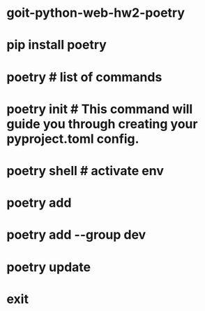 # goit-python-web-hw2-poetry

# pip install poetry
# poetry # list of commands
# poetry init # This command will guide you through creating your pyproject.toml config.
# poetry shell # activate env
# poetry add <package name>
# poetry add <black> --group dev
# poetry update 
# exit